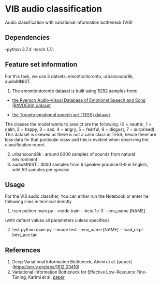 # VIB audio classification
Audio classification with variational information bottleneck (VIB)

## Dependencies
-python 3.7.4
-torch 1.7.1

## Feature set information

For this task, we use 3 datsets: emontiontoronto, urbansound8k, audioMNIST.

1. The emontiontoronto dataset is built using 5252 samples from:


- [the Ryerson Audio-Visual Database of Emotional Speech and Song (RAVDESS) dataset](https://zenodo.org/record/1188976#.YECqhC0Rr0p)

- [the Toronto emotional speech set (TESS) dataset](https://tspace.library.utoronto.ca/handle/1807/24487)

The classes the model wants to predict are the following: (0 = neutral, 1 = calm, 2 = happy, 3 = sad, 4 = angry, 5 = fearful, 6 = disgust, 7 = surprised). This dataset is skewed as there is not a calm class in TESS, hence there are less data for that particular class and this is evident when observing the classification report.

2. urbansound8k : around 8000 samples of sounds from natural environment
3. audioMNIST : 3000 samples from 6 speaker prounce 0-9 in English, wiht 50 samples per speaker 

## Usage

For the VIB audio classifier, You can either run the Notebook or enter he following lines in terminal directly 

1. train 
python main.py --mode train --beta 1e-3 --env_name [NAME]

(with default values all parameters unless specified)

2. test
python main.py --mode test --env_name [NAME] --load_ckpt best_acc.tar

## References

1. Deep Variational Information Bottleneck, Alemi et al. [paper] (https://arxiv.org/abs/1612.00410)
2. Variational Information Bottleneck for Effective Low-Resource Fine-Tuning, Karimi et al. [paper](https://openreview.net/forum?id=kvhzKz-_DMF)
